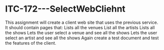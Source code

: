 # ITC-172---SelectWebCliehnt
This assignment will create a client web site that uses the previous service. It should contain pages that:  Lists all the venues List all the artists Lists all the shows Lets the user select a venue and see all the shows Lets the user select an artist and see all the shows Again create a test document and test the features of the client.
